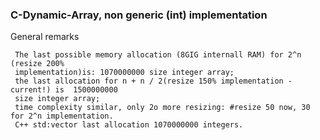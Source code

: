 ### C-Dynamic-Array, non generic (int) implementation
   General remarks   
   
	 The last possible memory allocation (8GIG internall RAM) for 2^n (resize 200%
	 implementation)is: 1070000000 size integer array;
	 the last allocation for n + n / 2(resize 150% implementation - current!) is  1500000000
	 size integer array;
	 time complexity similar, only 2o more resizing: #resize 50 now, 30 for 2^n implementation.
	 C++ std:vector last allocation 1070000000 integers.
   
	
